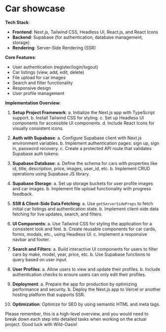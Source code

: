 # Car showcase

**Tech Stack**:
- **Frontend**: Next.js, Tailwind CSS, Headless UI, React.js, and React Icons
- **Backend**: Supabase (for authentication, database management, storage)
- **Rendering**: Server-Side Rendering (SSR)

**Core Features**:
- User authentication (register/login/logout)
- Car listings (view, add, edit, delete)
- File upload for car images
- Search and filter functionality
- Responsive design
- User profile management

**Implementation Overview**:

1. **Setup Project Framework**:
   a. Initialize the Next.js app with TypeScript support.
   b. Install Tailwind CSS for styling.
   c. Set up Headless UI components for accessible UI components.
   d. Include React Icons for visually consistent icons.

2. **Auth with Supabase**:
   a. Configure Supabase client with Next.js environment variables.
   b. Implement authentication pages: sign up, sign in, password recovery.
   c. Create a protected API route that validates Supabase auth tokens.

3. **Supabase Database**:
   a. Define the schema for cars with properties like id, title, description, price, images, user_id, etc.
   b. Implement CRUD operations using Supabase JS library.

4. **Supabase Storage**:
   a. Set up storage buckets for user profile images and car images.
   b. Implement file upload functionality with progress feedback.

5. **SSR & Client-Side Data Fetching**:
   a. Use `getServerSideProps` to fetch initial car listings and authentication state.
   b. Implement client-side data fetching for live updates, search, and filters.

6. **UI Components**:
   a. Use Tailwind CSS for styling the application for a consistent look and feel.
   b. Create reusable components for car cards, forms, modals, etc., using Headless UI.
   c. Implement a responsive navbar and footer.

7. **Search and Filters**:
   a. Build interactive UI components for users to filter cars by make, model, year, price, etc.
   b. Use Supabase functions to query based on user input.

8. **User Profiles**:
   a. Allow users to view and update their profiles.
   b. Include authentication checks to ensure users can only edit their profiles.

9. **Deployment**:
   a. Prepare the app for production by optimizing performance and security.
   b. Deploy the Next.js app to Vercel or another hosting platform that supports SSR.

10. **Optimization**:
     Optimize for SEO by using semantic HTML and meta tags.



Please remember, this is a high-level overview, and you would need to break down each step into detailed tasks when working on the actual project. Good luck with Wild-Oasis!
